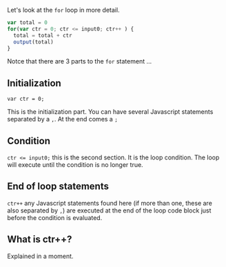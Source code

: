 Let's look at the `for` loop in more detail.

```javascript
var total = 0
for(var ctr = 0; ctr <= input0; ctr++ ) {
  total = total + ctr
  output(total)
}
```

Notce that there are 3 parts to the `for` statement ...

## Initialization
`var ctr = 0; ` 

This is the initialization part. You can have several Javascript statements separated by a `,`. At the end comes a `;`

## Condition
`ctr <= input0;` this is the second section. It is the loop condition. The loop will execute until the condition is no longer true.

## End of loop statements
`ctr++` any Javascript statements found here (if more than one, these are also separated by `,`) are executed at the end of the loop code block just before the condition is evaluated. 

## What is ctr++?
Explained in a moment.